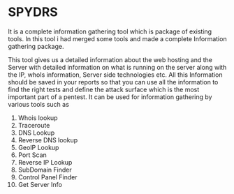 # SPYDRS
It is a complete information gathering tool which is package of existing tools. In this tool i had merged some tools and made a complete Information gathering package.

This tool gives us a detailed information about the web hosting and the Server with detailed information on what is running on the server along with the IP, whoIs information, Server side technologies etc. All this Information should be saved in your reports so that you can use all the information to find the right tests and define the attack surface which is the most important part of a pentest. It can be used for information gathering by various tools such as
1.	Whois lookup
2.	Traceroute
3.	DNS Lookup
4.	Reverse DNS lookup
5.	GeoIP Lookup
6.	Port Scan
7.	Reverse IP Lookup
8.	SubDomain Finder
9.	Control Panel Finder
10.	Get Server Info
